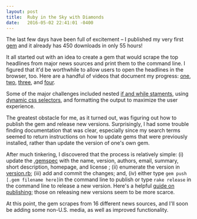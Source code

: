 ```yaml
---
layout: post
title:  Ruby in the Sky with Diamonds
date:   2016-05-02 22:41:01 -0400
---
```


The last few days have been full of excitement – I published my very first [gem](https://rubygems.org/gems/top-headlines) and it already has 450 downloads in only 55 hours!

It all started out with an idea to create a gem that would scrape the top headlines from major news sources and print them to the command line. I figured that it'd be worthwhile to allow users to open the headlines in the browser, too. Here are a handful of videos that document my progress: [one](https://drive.google.com/open?id=0B-xsMiWmDyyzcGk3MmlTc0xQOXM), [two](https://drive.google.com/open?id=0B-xsMiWmDyyzNDFyS01icFMtams), [three](https://drive.google.com/open?id=0B-xsMiWmDyyzU0VGNGJ5QkpaOUU), and [four](https://drive.google.com/open?id=0B-xsMiWmDyyzbEdzX0ZlOVcwM2M).

Some of the major challenges included nested [if and while staments](https://github.com/zachnewburgh/top-headlines-cli-gem/blob/master/lib/top-headlines/cli.rb), using [dynamic css selectors](https://github.com/zachnewburgh/top-headlines-cli-gem/blob/master/lib/top-headlines/source.rb), and formatting the output to maximize the user experience. 

The greatest obstacle for me, as it turned out, was figuring out how to publish the gem and release new versions. Surprisingly, I had some trouble finding documentation that was clear, especially since my search terms seemed to return instructions on how to update gems that were previously installed, rather than update the version of one's own gem.

After much tinkering, I discovered that the process is relatively simple: (i) update the [.gemspec](https://github.com/zachnewburgh/top-headlines-cli-gem/blob/master/top-headlines.gemspec) with the name, version, authors, email, summary, short description, homepage, and license ; (ii) enumerate the version in [version.rb](https://github.com/zachnewburgh/top-headlines-cli-gem/blob/master/lib/top-headlines/version.rb); (iii) add and commit the changes; and, (iv) either type `gem push [.gem filename here]`in the command line to publish or type `rake release` in the command line to release a new version. Here's a helpful [guide on publishing](http://guides.rubygems.org/publishing/); those on releasing new versions seem to be more scarce.

At this point, the gem scrapes from 16 different news sources, and I'll soon be adding some non-U.S. media, as well as improved functionality.


